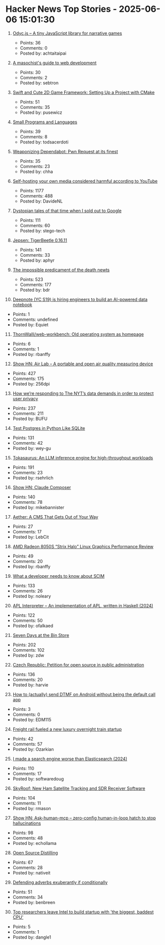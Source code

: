# Hacker News Top Stories - 2025-06-06 15:01:30

1. [Odyc.js – A tiny JavaScript library for narrative games](https://odyc.dev)
   - Points: 36
   - Comments: 0
   - Posted by: achtaitaipai

2. [A masochist's guide to web development](https://sebastiano.tronto.net/blog/2025-06-06-webdev/)
   - Points: 30
   - Comments: 2
   - Posted by: sebtron

3. [Swift and Cute 2D Game Framework: Setting Up a Project with CMake](https://layer22.com/swift-and-cute-framework-setting-up-a-project-with-cmake)
   - Points: 51
   - Comments: 35
   - Posted by: pusewicz

4. [Small Programs and Languages](https://ratfactor.com/cards/pl-small)
   - Points: 39
   - Comments: 8
   - Posted by: todsacerdoti

5. [Weaponizing Dependabot: Pwn Request at its finest](https://boostsecurity.io/blog/weaponizing-dependabot-pwn-request-at-its-finest)
   - Points: 35
   - Comments: 23
   - Posted by: chha

6. [Self-hosting your own media considered harmful according to YouTube](https://www.jeffgeerling.com/blog/2025/self-hosting-your-own-media-considered-harmful)
   - Points: 1177
   - Comments: 488
   - Posted by: DavideNL

7. [Dystopian tales of that time when I sold out to Google](https://wordsmith.social/elilla/deep-in-mordor-where-the-shadows-lie-dystopian-stories-of-my-time-as-a-googler)
   - Points: 111
   - Comments: 60
   - Posted by: stego-tech

8. [Jepsen: TigerBeetle 0.16.11](https://jepsen.io/analyses/tigerbeetle-0.16.11)
   - Points: 141
   - Comments: 33
   - Posted by: aphyr

9. [The impossible predicament of the death newts](https://crookedtimber.org/2025/06/05/occasional-paper-the-impossible-predicament-of-the-death-newts/)
   - Points: 523
   - Comments: 177
   - Posted by: bdr

10. [Deepnote (YC S19) is hiring engineers to build an AI-powered data notebook](https://deepnote.com/join-us)
   - Points: 1
   - Comments: undefined
   - Posted by: Equiet

11. [ThornWalli/web-workbench: Old operating system as homepage](https://github.com/ThornWalli/web-workbench)
   - Points: 6
   - Comments: 1
   - Posted by: rbanffy

12. [Show HN: Air Lab – A portable and open air quality measuring device](https://networkedartifacts.com/airlab/simulator)
   - Points: 427
   - Comments: 175
   - Posted by: 256dpi

13. [How we’re responding to The NYT’s data demands in order to protect user privacy](https://openai.com/index/response-to-nyt-data-demands/)
   - Points: 237
   - Comments: 211
   - Posted by: BUFU

14. [Test Postgres in Python Like SQLite](https://github.com/wey-gu/py-pglite)
   - Points: 131
   - Comments: 42
   - Posted by: wey-gu

15. [Tokasaurus: An LLM inference engine for high-throughput workloads](https://scalingintelligence.stanford.edu/blogs/tokasaurus/)
   - Points: 191
   - Comments: 23
   - Posted by: rsehrlich

16. [Show HN: Claude Composer](https://github.com/possibilities/claude-composer)
   - Points: 140
   - Comments: 78
   - Posted by: mikebannister

17. [Aether: A CMS That Gets Out of Your Way](https://lebcit.github.io/post/meet-aether-a-cms-that-actually-gets-out-of-your-way/)
   - Points: 27
   - Comments: 17
   - Posted by: LebCit

18. [AMD Radeon 8050S “Strix Halo” Linux Graphics Performance Review](https://www.phoronix.com/review/amd-radeon-8050s-graphics)
   - Points: 49
   - Comments: 20
   - Posted by: rbanffy

19. [What a developer needs to know about SCIM](https://tesseral.com/blog/what-a-developer-needs-to-know-about-scim)
   - Points: 133
   - Comments: 26
   - Posted by: noleary

20. [APL Interpreter – An implementation of APL, written in Haskell (2024)](https://scharenbroch.dev/projects/apl-interpreter/)
   - Points: 122
   - Comments: 50
   - Posted by: ofalkaed

21. [Seven Days at the Bin Store](https://defector.com/seven-days-at-the-bin-store)
   - Points: 202
   - Comments: 102
   - Posted by: zdw

22. [Czech Republic: Petition for open source in public administration](https://portal.gov.cz/e-petice/1205-petice-za-povinne-zverejneni-zdrojovych-kodu-softwaru-pouzitych-ve-verejne-sprave)
   - Points: 136
   - Comments: 20
   - Posted by: harvie

23. [How to (actually) send DTMF on Android without being the default call app](https://edm115.dev/blog/2025/01/22/how-to-send-dtmf-on-android)
   - Points: 3
   - Comments: 0
   - Posted by: EDM115

24. [Freight rail fueled a new luxury overnight train startup](https://www.freightwaves.com/news/how-freight-rail-fueled-a-new-luxury-overnight-train-startup)
   - Points: 42
   - Comments: 57
   - Posted by: Ozarkian

25. [I made a search engine worse than Elasticsearch (2024)](https://softwaredoug.com/blog/2024/08/06/i-made-search-worse-elasticsearch)
   - Points: 110
   - Comments: 17
   - Posted by: softwaredoug

26. [SkyRoof: New Ham Satellite Tracking and SDR Receiver Software](https://www.rtl-sdr.com/skyroof-new-ham-satellite-tracking-and-sdr-receiver-software/)
   - Points: 104
   - Comments: 11
   - Posted by: rmason

27. [Show HN: Ask-human-mcp – zero-config human-in-loop hatch to stop hallucinations](https://masonyarbrough.com/blog/ask-human)
   - Points: 98
   - Comments: 48
   - Posted by: echollama

28. [Open Source Distilling](https://opensourcedistilling.com/)
   - Points: 67
   - Comments: 28
   - Posted by: nativeit

29. [Defending adverbs exuberantly if conditionally](https://countercraft.substack.com/p/defending-adverbs-exuberantly-if)
   - Points: 51
   - Comments: 34
   - Posted by: benbreen

30. [Top researchers leave Intel to build startup with 'the biggest, baddest CPU'](https://www.oregonlive.com/silicon-forest/2025/06/top-researchers-leave-intel-to-build-startup-with-the-biggest-baddest-cpu.html)
   - Points: 5
   - Comments: 1
   - Posted by: dangle1

